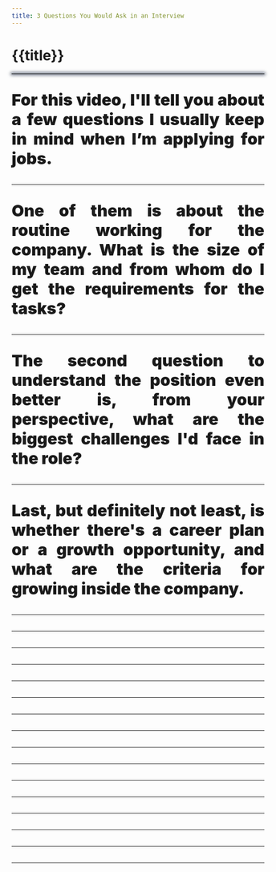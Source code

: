 ```yaml
---
title: 3 Questions You Would Ask in an Interview
---
```

<div class="text-center">
  <!-- You can use Vue components inside markdown -->
  <h1>{{title}}</h1>
</div>

<hr style="border-style: solid; border-width: 0px; box-shadow: 0 0px 6px 2px #4C566A;">

<div style="font-weight: 900; font-size: xx-large; text-align: justify">

For this video,
I'll tell you about a few questions I usually keep in mind when I’m applying for jobs.

---

One of them is about the routine working for the company.
What is the size of my team
and from whom do I get the requirements for the tasks?

---

The second question to understand the position even better is,
from your perspective, what are the biggest challenges I'd face in the role?

---

Last, but definitely not least,
is whether there's a career plan or a growth opportunity,
and what are the criteria for growing inside the company.

---
---
---
---
---
---
---
---
---
---
---
---
---
---
---
---

</div>
